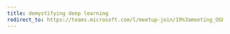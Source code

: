 ```yaml
---
title: demystifying deep learning
redirect_to: https://teams.microsoft.com/l/meetup-join/19%3ameeting_OGE4NWJiZGEtNDlmMi00OTQ5LWE5M2YtMGZhZTUwNjMyOWFh%40thread.v2/0?context=%7b%22Tid%22%3a%2244e3cf94-19c9-4e32-96c3-14f5bf01391a%22%2c%22Oid%22%3a%22fa3f62e9-7afe-45ae-9056-612473d2c9bb%22%7d
---
```

